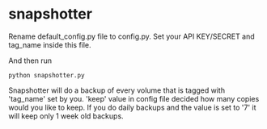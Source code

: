 # snapshotter

Rename default_config.py file to config.py.
Set your API KEY/SECRET and tag_name inside this file.

And then run

```
python snapshotter.py
```

Snapshotter will do a backup of every volume that is tagged with 'tag_name' set by you.
'keep' value in config file decided how many copies would you like to keep. If you do daily backups and the value is set to '7' it will keep only 1 week old backups.
